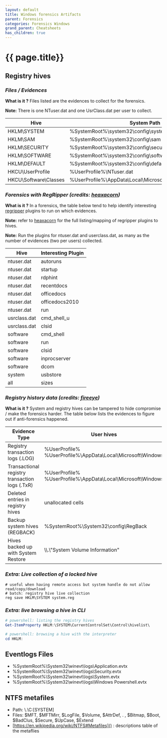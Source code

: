 ```yaml
---
layout: default
title: Windows forensics Artifacts
parent: Forensics
categories: Forensics Windows
grand_parent: Cheatsheets
has_children: true
---
```


# {{ page.title}}
 
## Registry hives

### *Files / Evidences*

**What is it ?** Files listed are the evidences to collect for the forensics. 

**Note:** There is one NTuser.dat and one UsrClass.dat per user to collect.

| **Hive** | **System Path** |
|---------------|-------------|
| HKLM\SYSTEM | %SystemRoot%\system32\config\system |
| HKLM\SAM | %SystemRoot%\system32\config\sam |
| HKLM\SECURITY | %SystemRoot%\system32\config\security |
| HKLM\SOFTWARE | %SystemRoot%\system32\config\software |
| HKLM\DEFAULT | %SystemRoot%\system32\config\default |
| HKCU\UserProfile | %UserProfile%\NTuser.dat |
| HKCU\Software\Classes | %UserProfile%\AppData\Local\Microsoft\Windows\UsrClass.dat |

### *Forensics with RegRipper (credits: [heaxacorn](https://hexacorn.com/tools/3r.html))*

**What is it ?** In a forensics, the table below tend to help identify interesting [regripper](https://github.com/keydet89/RegRipper3.0) plugins to run on which evidences.

**Note:** refer to [heaxacorn](https://hexacorn.com/tools/3r.html) for the full listing/mapping of regripper plugins to hives.

**Note:** Run the plugins for ntuser.dat and userclass.dat, as many as the number of evidences (two per users) collected.  

| **Hive** | **Interesting Plugin** |
|---------------|-------------|
| ntuser.dat | autoruns |
| ntuser.dat | startup |
| ntuser.dat | rdphint |
| ntuser.dat | recentdocs |
| ntuser.dat | officedocs |
| ntuser.dat | officedocs2010 |
| ntuser.dat | run |
| usrclass.dat | cmd_shell_u |
| usrclass.dat | clsid |
| software | cmd_shell |
| software | run |
| software | clsid |
| software | inprocserver |
| software | dcom |
| system | usbstore |
| all | sizes |

### *Registry history data (credits: [fireeye](https://www.fireeye.com/blog/threat-research/2019/01/digging-up-the-past-windows-registry-forensics-revisited.html))*

**What is it ?** System and registry hives can be tampered to hide compromise / make the forensics harder. The table below lists the evidences to figure out if anti-forensics happened.

| **Evidence Type** | **User hives** | **System hives** |
|-------------------------------------|-------------------------------------|-------------------------------------|
| Registry transaction logs (.LOG)    | %UserProfile% <br /> %UserProfile%\AppData\Local\Microsoft\Windows | %SystemRoot%\system32\config\ | 
| Transactional registry transaction logs (.TxR) | %UserProfile% <br /> %UserProfile%\AppData\Local\Microsoft\Windows | %SystemRoot%\System32\config\TxR |
| Deleted entries in registry hives   | unallocated cells                                                        ||
| Backup system hives (REGBACK)       | %SystemRoot%\System32\config\RegBack                                     ||
| Hives backed up with System Restore | \\\\.\\\"System Volume Information"                                      ||

### *Extra: Live collection of a locked hive*
```batch
# useful when having remote access but system handle do not allow read/copy/download 
# batch: registry hive live collection
reg save HKLM\SYSTEM system.reg
```

### *Extra: live browsing a hive in CLI*
```powershell
# powershell: listing the registry hives
Get-ItemProperty HKLM:\SYSTEM\CurrentControlSet\Control\hivelist\

# powershell: browsing a hive with the interpreter
cd HKLM:
```

## Eventlogs Files

- %SystemRoot%\System32\winevt\logs\Application.evtx
- %SystemRoot%\System32\winevt\logs\Security.evtx
- %SystemRoot%\System32\winevt\logs\System.evtx
- %SystemRoot%\System32\winevt\logs\Windows Powershell.evtx
 

## NTFS metafiles

- Path: \\.\C:\[SYSTEM]
- Files: $MFT, $MFTMirr, $LogFile, $Volume, $AttrDef, . , $Bitmap, $Boot, $BadClus, $Secure, $UpCase, $Extend
- [https://en.wikipedia.org/wiki/NTFS#Metafiles]() : descriptions table of the metaflies
